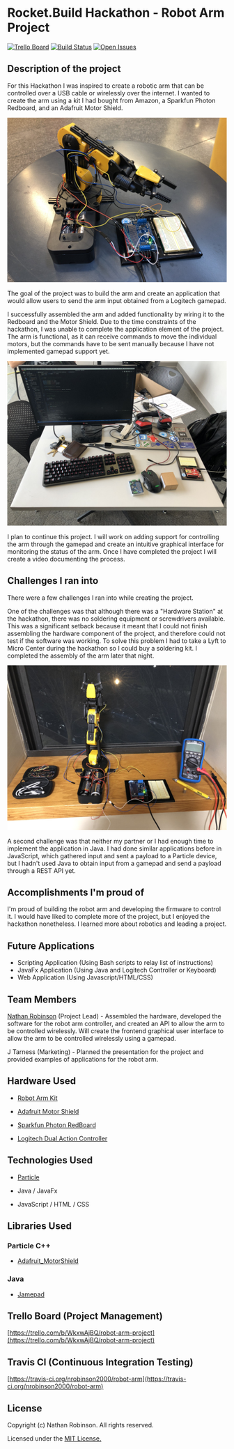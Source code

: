 # Rocket.Build Hackathon - Robot Arm Project
[![Trello Board](https://img.shields.io/badge/trello-board-blue.svg)](https://trello.com/b/WkxwAjBQ/robot-arm-project)
[![Build Status](https://travis-ci.org/nrobinson2000/robot-arm.svg?branch=master)](https://travis-ci.org/nrobinson2000/robot-arm)
[![Open Issues](https://img.shields.io/github/issues/nrobinson2000/robot-arm.svg)](https://github.com/nrobinson2000/robot-arm/issues)

## Description of the project

For this Hackathon I was inspired to create a robotic arm that can be controlled over a USB cable or wirelessly over the internet. I wanted to create the arm using a kit I had bought from Amazon, a Sparkfun Photon Redboard, and an Adafruit Motor Shield.

![](images/header.jpg)

The goal of the project was to build the arm and create an application that would allow users to send the arm input obtained from a Logitech gamepad.

I successfully assembled the arm and added functionality by wiring it to the Redboard and the Motor Shield. Due to the time constraints of the hackathon, I was unable to complete the application element of the project. The arm is functional, as it can receive commands to move the individual motors, but the commands have to be sent manually because I have not implemented gamepad support yet.

![](images/jpegs/battlestation.jpg)

I plan to continue this project. I will work on adding support for controlling the arm through the gamepad and create an intuitive graphical interface for monitoring the status of the arm. Once I have completed the project I will create a video documenting the process.

## Challenges I ran into

There were a few challenges I ran into while creating the project.

One of the challenges was that although there was a "Hardware Station" at the hackathon, there was no soldering equipment or screwdrivers available. This was a significant setback because it meant that I could not finish assembling the hardware component of the project, and therefore could not test if the software was working. To solve this problem I had to take a Lyft to Micro Center during the hackathon so I could buy a soldering kit. I completed the assembly of the arm later that night.

![](images/jpegs/assembly.jpg)

A second challenge was that neither my partner or I had enough time to implement the application in Java. I had done similar applications before in JavaScript, which gathered input and sent a payload to a Particle device, but I hadn't used Java to obtain input from a gamepad and send a payload through a REST API yet.

## Accomplishments I'm proud of

I'm proud of building the robot arm and developing the firmware to control it. I would have liked to complete more of the project, but I enjoyed the hackathon nonetheless. I learned more about robotics and leading a project.

## Future Applications

* Scripting Application (Using Bash scripts to relay list of instructions)
* JavaFx Application (Using Java and Logitech Controller or Keyboard)
* Web Application (Using Javascript/HTML/CSS)

## Team Members

[Nathan Robinson](https://nrobinson.me) (Project Lead) - Assembled the hardware, developed the software for the robot arm controller, and created an API to allow the arm to be controlled wirelessly. Will create the frontend graphical user interface to allow the arm to be controlled wirelessly using a gamepad.

J Tarness (Marketing) - Planned the presentation for the project and provided examples of applications for the robot arm.

## Hardware Used

* [Robot Arm Kit](https://www.amazon.com/gp/product/B008MONL8O)

* [Adafruit Motor Shield](https://www.adafruit.com/product/1438)

* [Sparkfun Photon RedBoard](https://www.sparkfun.com/products/13321)

* [Logitech Dual Action Controller](https://support.logitech.com/en_us/product/dual-action-gamepad)

## Technologies Used

* [Particle](https://www.particle.io/)

* Java / JavaFx

* JavaScript / HTML / CSS


## Libraries Used

### Particle C++

* [Adafruit_MotorShield](https://github.com/Hypnopompia/Spark-Adafruit_MotorShield_V2)

### Java

* [Jamepad](https://github.com/williamahartman/Jamepad)

## Trello Board (Project Management)

[https://trello.com/b/WkxwAjBQ/robot-arm-project](https://trello.com/b/WkxwAjBQ/robot-arm-project)

## Travis CI (Continuous Integration Testing)

[https://travis-ci.org/nrobinson2000/robot-arm](https://travis-ci.org/nrobinson2000/robot-arm)

## License

Copyright (c) Nathan Robinson. All rights reserved.

Licensed under the [MIT License.](LICENSE)
